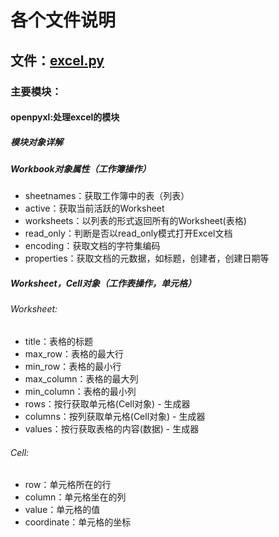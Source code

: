 # 各个文件说明
## 文件：[excel.py](处理文件/excel.py)
### 主要模块：
#### openpyxl:处理excel的模块
##### 模块对象详解
##### Workbook对象属性（工作簿操作）
- sheetnames：获取工作簿中的表（列表）
- active：获取当前活跃的Worksheet
- worksheets：以列表的形式返回所有的Worksheet(表格)
- read_only：判断是否以read_only模式打开Excel文档
- encoding：获取文档的字符集编码
- properties：获取文档的元数据，如标题，创建者，创建日期等
##### Worksheet，Cell对象（工作表操作，单元格）
###### Worksheet:
- title：表格的标题
- max_row：表格的最大行
- min_row：表格的最小行
- max_column：表格的最大列
- min_column：表格的最小列
- rows：按行获取单元格(Cell对象) - 生成器
- columns：按列获取单元格(Cell对象) - 生成器
- values：按行获取表格的内容(数据) - 生成器
###### Cell:
- row：单元格所在的行
- column：单元格坐在的列
- value：单元格的值
- coordinate：单元格的坐标